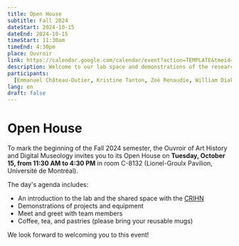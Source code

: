 ```yaml
---
title: Open House
subtitle: Fall 2024
dateStart: 2024-10-15
dateEnd: 2024-10-15
timeStart: 11:30am
timeEnd: 4:30pm
place: Ouvroir
link: https://calendar.google.com/calendar/event?action=TEMPLATE&tmeid=M21xc2UyNWRmcnU5N2Ntc2c0dmw1aDlmcDIgbGFib3V2cm9pckBt&tmsrc=labouvroir%40gmail.com
description: Welcome to our lab space and demonstrations of the research projects conducted here.
participants:
  [Emmanuel Château-Dutier, Kristine Tanton, Zoë Renaudie, William Diakité]
lang: en
draft: false
---
```


# Open House

To mark the beginning of the Fall 2024 semester, the Ouvroir of Art History and Digital Museology invites you to its Open House on **Tuesday, October 15, from 11:30 AM to 4:30 PM** in room C-8132 (Lionel-Groulx Pavilion, Université de Montréal).

The day's agenda includes:

- An introduction to the lab and the shared space with the [CRIHN](https://www.crihn.org/)
- Demonstrations of projects and equipment
- Meet and greet with team members
- Coffee, tea, and pastries (please bring your reusable mugs)

We look forward to welcoming you to this event!

